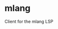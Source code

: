 # mlang

Client for the mlang LSP

<!-- ## Features -->
<!---->
<!-- Describe specific features of your extension including screenshots of your extension in action. Image paths are relative to this README file. -->
<!---->
<!-- For example if there is an image subfolder under your extension project workspace: -->
<!---->
<!-- \!\[feature X\]\(images/feature-x.png\) -->
<!---->
<!-- > Tip: Many popular extensions utilize animations. This is an excellent way to show off your extension! We recommend short, focused animations that are easy to follow. -->
<!---->
<!-- ## Requirements -->
<!---->
<!-- If you have any requirements or dependencies, add a section describing those and how to install and configure them. -->
<!---->
<!-- ## Extension Settings -->
<!---->
<!-- Include if your extension adds any VS Code settings through the `contributes.configuration` extension point. -->
<!---->
<!-- For example: -->
<!---->
<!-- This extension contributes the following settings: -->
<!---->
<!-- * `myExtension.enable`: Enable/disable this extension. -->
<!-- * `myExtension.thing`: Set to `blah` to do something. -->
<!---->
<!-- ## Known Issues -->
<!---->
<!-- Calling out known issues can help limit users opening duplicate issues against your extension. -->
<!---->
<!-- ## Release Notes -->
<!---->
<!-- Users appreciate release notes as you update your extension. -->
<!---->
<!-- ### 1.0.0 -->
<!---->
<!-- Initial release of ... -->
<!---->
<!-- ### 1.0.1 -->
<!---->
<!-- Fixed issue #. -->
<!---->
<!-- ### 1.1.0 -->
<!---->
<!-- Added features X, Y, and Z. -->
<!---->
<!-- --- -->
<!---->
<!-- ## Following extension guidelines -->
<!---->
<!-- Ensure that you've read through the extensions guidelines and follow the best practices for creating your extension. -->
<!---->
<!-- * [Extension Guidelines](https://code.visualstudio.com/api/references/extension-guidelines) -->
<!---->
<!-- ## Working with Markdown -->
<!---->
<!-- You can author your README using Visual Studio Code. Here are some useful editor keyboard shortcuts: -->
<!---->
<!-- * Split the editor (`Cmd+\` on macOS or `Ctrl+\` on Windows and Linux). -->
<!-- * Toggle preview (`Shift+Cmd+V` on macOS or `Shift+Ctrl+V` on Windows and Linux). -->
<!-- * Press `Ctrl+Space` (Windows, Linux, macOS) to see a list of Markdown snippets. -->
<!---->
<!-- ## For more information -->
<!---->
<!-- * [Visual Studio Code's Markdown Support](http://code.visualstudio.com/docs/languages/markdown) -->
<!-- * [Markdown Syntax Reference](https://help.github.com/articles/markdown-basics/) -->
<!---->
<!-- **Enjoy!** -->
